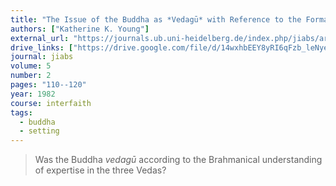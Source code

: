 ```yaml
---
title: "The Issue of the Buddha as *Vedagū* with Reference to the Formation of the Dhamma and the Dialectic with the Brahmins"
authors: ["Katherine K. Young"]
external_url: "https://journals.ub.uni-heidelberg.de/index.php/jiabs/article/download/8581/2488/8389"
drive_links: ["https://drive.google.com/file/d/14wxhbEEY8yRI6qFzb_leNyeVQx8_YgXC/view?usp=drivesdk"]
journal: jiabs
volume: 5
number: 2
pages: "110--120"
year: 1982
course: interfaith
tags:
  - buddha
  - setting
---
```


> Was the Buddha *vedagū* according to the Brahmanical understanding of expertise in the three Vedas?
